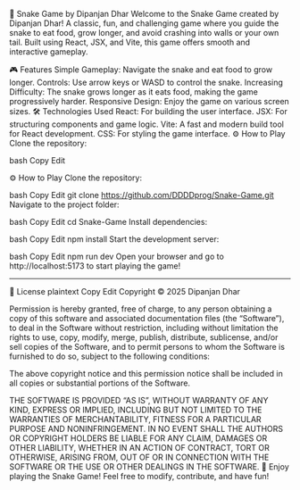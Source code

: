 🐍 Snake Game by Dipanjan Dhar
Welcome to the Snake Game created by Dipanjan Dhar! A classic, fun, and challenging game where you guide the snake to eat food, grow longer, and avoid crashing into walls or your own tail. Built using React, JSX, and Vite, this game offers smooth and interactive gameplay.

🎮 Features
Simple Gameplay: Navigate the snake and eat food to grow longer.
Controls: Use arrow keys or WASD to control the snake.
Increasing Difficulty: The snake grows longer as it eats food, making the game progressively harder.
Responsive Design: Enjoy the game on various screen sizes.
🛠 Technologies Used
React: For building the user interface.
JSX: For structuring components and game logic.
Vite: A fast and modern build tool for React development.
CSS: For styling the game interface.
⚙️ How to Play
Clone the repository:

bash
Copy
Edit

⚙️ How to Play
Clone the repository:

bash
Copy
Edit
git clone https://github.com/DDDDprog/Snake-Game.git
Navigate to the project folder:

bash
Copy
Edit
cd Snake-Game
Install dependencies:

bash
Copy
Edit
npm install
Start the development server:

bash
Copy
Edit
npm run dev
Open your browser and go to http://localhost:5173 to start playing the game!


__________________________________________________________________________________________________________________________________________________________________________
📜 License
plaintext
Copy
Edit
Copyright © 2025 Dipanjan Dhar

Permission is hereby granted, free of charge, to any person obtaining a copy of this software and associated documentation files (the “Software”), to deal in the Software without restriction, including without limitation the rights to use, copy, modify, merge, publish, distribute, sublicense, and/or sell copies of the Software, and to permit persons to whom the Software is furnished to do so, subject to the following conditions:

The above copyright notice and this permission notice shall be included in all copies or substantial portions of the Software.

THE SOFTWARE IS PROVIDED “AS IS”, WITHOUT WARRANTY OF ANY KIND, EXPRESS OR IMPLIED, INCLUDING BUT NOT LIMITED TO THE WARRANTIES OF MERCHANTABILITY, FITNESS FOR A PARTICULAR PURPOSE AND NONINFRINGEMENT. IN NO EVENT SHALL THE AUTHORS OR COPYRIGHT HOLDERS BE LIABLE FOR ANY CLAIM, DAMAGES OR OTHER LIABILITY, WHETHER IN AN ACTION OF CONTRACT, TORT OR OTHERWISE, ARISING FROM, OUT OF OR IN CONNECTION WITH THE SOFTWARE OR THE USE OR OTHER DEALINGS IN THE SOFTWARE.
🎉 Enjoy playing the Snake Game!
Feel free to modify, contribute, and have fun!
